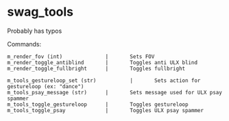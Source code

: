 # swag_tools

Probably has typos

Commands:

	m_render_fov (int)		        |		Sets FOV
	m_render_toggle_antiblind	  	|		Toggles anti ULX blind
	m_render_toggle_fullbright		|		Toggles fullbright
	
	m_tools_gestureloop_set (str)	        |		Sets action for gestureloop (ex: "dance")
	m_tools_psay_message (str)		|		Sets message used for ULX psay spammer
	m_tools_toggle_gestureloop		|		Toggles gestureloop
	m_tools_toggle_psay		        |		Toggles ULX psay spammer
